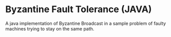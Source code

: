 # Byzantine Fault Tolerance (JAVA)
A java implementation of Byzantine Broadcast in a sample problem of faulty machines trying to stay on the same path.


